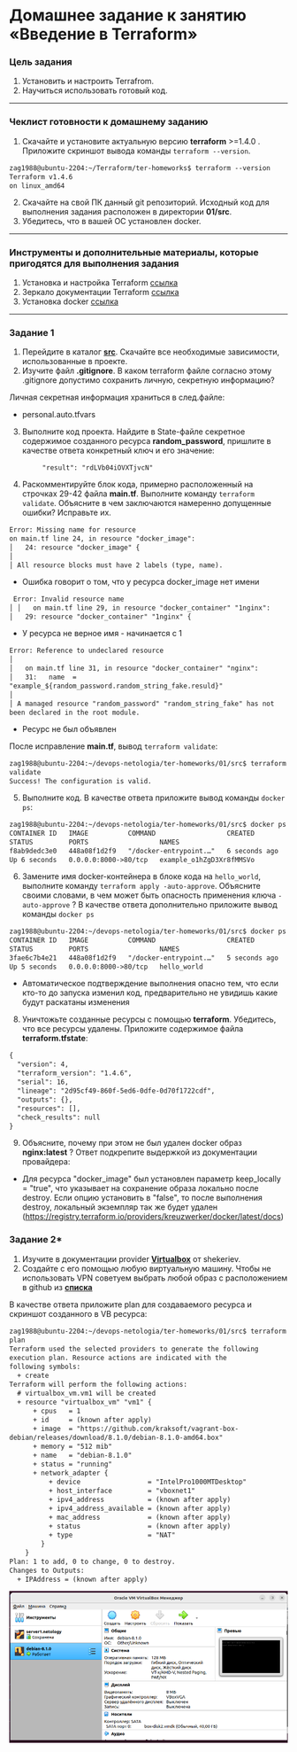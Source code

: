# Домашнее задание к занятию «Введение в Terraform»

### Цель задания

1. Установить и настроить Terrafrom.
2. Научиться использовать готовый код.

------

### Чеклист готовности к домашнему заданию

1. Скачайте и установите актуальную версию **terraform** >=1.4.0 . Приложите скриншот вывода команды ```terraform --version```.

```shell
zag1988@ubuntu-2204:~/Terraform/ter-homeworks$ terraform --version
Terraform v1.4.6
on linux_amd64
```

2. Скачайте на свой ПК данный git репозиторий. Исходный код для выполнения задания расположен в директории **01/src**.
3. Убедитесь, что в вашей ОС установлен docker.

------

### Инструменты и дополнительные материалы, которые пригодятся для выполнения задания

1. Установка и настройка Terraform  [ссылка](https://cloud.yandex.ru/docs/tutorials/infrastructure-management/terraform-quickstart#from-yc-mirror)
2. Зеркало документации Terraform  [ссылка](https://registry.tfpla.net/browse/providers) 
3. Установка docker [ссылка](https://docs.docker.com/engine/install/ubuntu/) 
------

### Задание 1

1. Перейдите в каталог [**src**](https://github.com/netology-code/ter-homeworks/tree/main/01/src). Скачайте все необходимые зависимости, использованные в проекте. 
2. Изучите файл **.gitignore**. В каком terraform файле согласно этому .gitignore допустимо сохранить личную, секретную информацию?

Личная секретная информация храниться в след.файле:

* personal.auto.tfvars


3. Выполните код проекта. Найдите  в State-файле секретное содержимое созданного ресурса **random_password**, пришлите в качестве ответа конкретный ключ и его значение:

            "result": "rdLVb04iOVXTjvcN"

4. Раскомментируйте блок кода, примерно расположенный на строчках 29-42 файла **main.tf**.
Выполните команду ```terraform validate```. Объясните в чем заключаются намеренно допущенные ошибки? Исправьте их.
```shell
Error: Missing name for resource
on main.tf line 24, in resource "docker_image":
│   24: resource "docker_image" {
│ 
│ All resource blocks must have 2 labels (type, name).

```
* Ошибка говорит о том, что у ресурса docker_image нет имени
```shell
 Error: Invalid resource name
│ │   on main.tf line 29, in resource "docker_container" "1nginx":
│   29: resource "docker_container" "1nginx" {

```
* У ресурса не верное имя - начинается с 1 

```shell
Error: Reference to undeclared resource
│ 
│   on main.tf line 31, in resource "docker_container" "nginx":
│   31:   name  = "example_${random_password.random_string_fake.resuld}"
│ 
│ A managed resource "random_password" "random_string_fake" has not been declared in the root module.
```
* Ресурс не был объявлен 

После исправление **main.tf**, вывод ```terraform validate```:

```shell
zag1988@ubuntu-2204:~/devops-netologia/ter-homeworks/01/src$ terraform validate
Success! The configuration is valid.
```
5. Выполните код. В качестве ответа приложите вывод команды ```docker ps```:
```shell
zag1988@ubuntu-2204:~/devops-netologia/ter-homeworks/01/src$ docker ps
CONTAINER ID   IMAGE          COMMAND                  CREATED         STATUS         PORTS                  NAMES
f8ab9dedc3e0   448a08f1d2f9   "/docker-entrypoint.…"   6 seconds ago   Up 6 seconds   0.0.0.0:8000->80/tcp   example_o1hZgD3Xr8fMMSVo
```
6. Замените имя docker-контейнера в блоке кода на ```hello_world```, выполните команду ```terraform apply -auto-approve```.
Объясните своими словами, в чем может быть опасность применения ключа  ```-auto-approve``` ? В качестве ответа дополнительно приложите вывод команды ```docker ps```

```shell
zag1988@ubuntu-2204:~/devops-netologia/ter-homeworks/01/src$ docker ps
CONTAINER ID   IMAGE          COMMAND                  CREATED         STATUS         PORTS                  NAMES
3fae6c7b4e21   448a08f1d2f9   "/docker-entrypoint.…"   5 seconds ago   Up 5 seconds   0.0.0.0:8000->80/tcp   hello_world
```
* Автоматическое подтверждение выполнения опасно тем, что если кто-то до запуска изменил код, предварительно не увидишь какие будут раскатаны изменения

8. Уничтожьте созданные ресурсы с помощью **terraform**. Убедитесь, что все ресурсы удалены. Приложите содержимое файла **terraform.tfstate**:

```shell
{
  "version": 4,
  "terraform_version": "1.4.6",
  "serial": 16,
  "lineage": "2d95cf49-860f-5ed6-0dfe-0d70f1722cdf",
  "outputs": {},
  "resources": [],
  "check_results": null
}
```

9. Объясните, почему при этом не был удален docker образ **nginx:latest** ? Ответ подкрепите выдержкой из документации провайдера: 

* Для ресурса "docker_image" был установлен параметр keep_locally = "true", что указывает на сохранение образа локально после destroy. Если опцию установить в "false", то после выполнения destroy, локальный экземпляр так же будет удален (https://registry.terraform.io/providers/kreuzwerker/docker/latest/docs)



### Задание 2*

1. Изучите в документации provider [**Virtualbox**](https://registry.tfpla.net/providers/shekeriev/virtualbox/latest/docs/overview/index) от shekeriev.
2. Создайте с его помощью любую виртуальную машину. Чтобы не использовать VPN советуем выбрать любой образ с расположением в github из [**списка**](https://www.vagrantbox.es/)

В качестве ответа приложите plan для создаваемого ресурса и скриншот созданного в VB ресурса: 

```shell 
zag1988@ubuntu-2204:~/devops-netologia/ter-homeworks/01/src$ terraform plan
Terraform used the selected providers to generate the following execution plan. Resource actions are indicated with the
following symbols:
  + create
Terraform will perform the following actions:
  # virtualbox_vm.vm1 will be created
  + resource "virtualbox_vm" "vm1" {
      + cpus   = 1
      + id     = (known after apply)
      + image  = "https://github.com/kraksoft/vagrant-box-debian/releases/download/8.1.0/debian-8.1.0-amd64.box"
      + memory = "512 mib"
      + name   = "debian-8.1.0"
      + status = "running"
      + network_adapter {
          + device                 = "IntelPro1000MTDesktop"
          + host_interface         = "vboxnet1"
          + ipv4_address           = (known after apply)
          + ipv4_address_available = (known after apply)
          + mac_address            = (known after apply)
          + status                 = (known after apply)
          + type                   = "NAT"
        }
    }
Plan: 1 to add, 0 to change, 0 to destroy.
Changes to Outputs:
  + IPAddress = (known after apply) 
  ```

![image](IMG/%D0%91%D0%B5%D0%B7%D1%8B%D0%BC%D1%8F%D0%BD%D0%BD%D1%8B%D0%B9jh.png)
